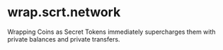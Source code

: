 # wrap.scrt.network

Wrapping Coins as Secret Tokens immediately supercharges them with private balances and private transfers.

